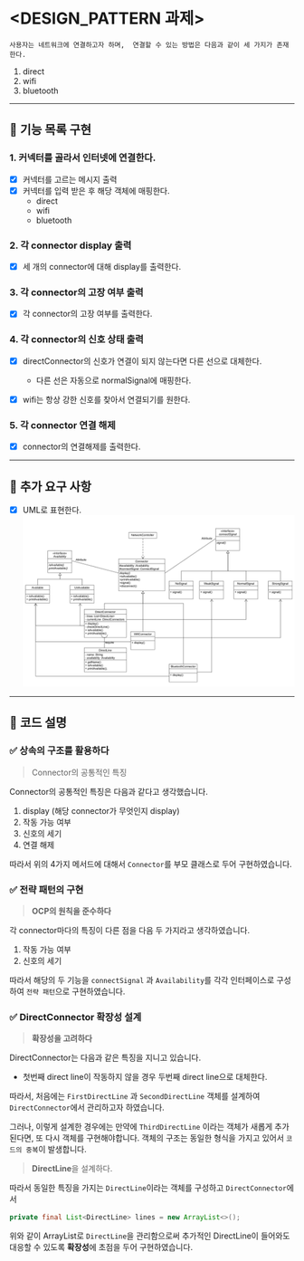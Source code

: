# <DESIGN_PATTERN 과제>

`사용자는 네트워크에 연결하고자 하며, 
연결할 수 있는 방법은 다음과 같이 세 가지가 존재한다.`

1. direct
2. wifi
3. bluetooth
---
## 📌 기능 목록 구현

### 1. 커넥터를 골라서 인터넷에 연결한다.
- [x] 커넥터를 고르는 메시지 출력
- [x] 커넥터를 입력 받은 후 해당 객체에 매핑한다.
  - direct
  - wifi
  - bluetooth

### 2. 각 connector display 출력
- [x] 세 개의 connector에 대해 display를 출력한다.

### 3. 각 connector의 고장 여부 출력
- [x] 각 connector의 고장 여부를 출력한다.

### 4. 각 connector의 신호 상태 출력
  
- [x] directConnector의 신호가 연결이 되지 않는다면 다른 선으로 대체한다.
  - 다른 선은 자동으로 normalSignal에 매핑한다.

- [x] wifi는 항상 강한 신호를 찾아서 연결되기를 원한다.

### 5. 각 connector 연결 해제
- [x] connector의 연결해제를 출력한다.

---
## 📌 추가 요구 사항
-[x] UML로 표현한다.
![img.png](img.png)

---
## 📌 코드 설명

### ✅ 상속의 구조를 활용하다
> Connector의 공통적인 특징

Connector의 공통적인 특징은 다음과 같다고 생각했습니다.
1. display (해당 connector가 무엇인지 display)
2. 작동 가능 여부
3. 신호의 세기
4. 연결 해제

따라서 위의 4가지 메서드에 대해서 `Connector`를 부모 클래스로 두어 구현하였습니다.
### ✅ 전략 패턴의 구현

>**OCP의 원칙을 준수하다**

각 connector마다의 특징이 다른 점을 다음 두 가지라고 생각하였습니다.
1. 작동 가능 여부
2. 신호의 세기

따라서 해당의 두 기능을 `connectSignal` 과 `Availability`를 각각 인터페이스로 구성하여
`전략 패턴`으로 구현하였습니다.


### ✅ DirectConnector 확장성 설계

>**확장성을 고려하다**

DirectConnector는 다음과 같은 특징을 지니고 있습니다.
- 첫번째 direct line이 작동하지 않을 경우 두번째 direct line으로 대체한다.

따라서, 처음에는 `FirstDirectLine` 과 `SecondDirectLine` 객체를 설계하여
`DirectConnector`에서 관리하고자 하였습니다.

그러나, 이렇게 설계한 경우에는 만약에 `ThirdDirectLine` 이라는 객체가 새롭게 추가된다면,
또 다시 객체를 구현해야합니다.
객체의 구조는 동일한 형식을 가지고 있어서 `코드의 중복`이 발생합니다.

>**DirectLine**을 설계하다.

따라서 동일한 특징을 가지는 `DirectLine`이라는 객체를 구성하고
`DirectConnector`에서 
```java
private final List<DirectLine> lines = new ArrayList<>();
```
위와 같이 ArrayList로 `DirectLine`을 관리함으로써 추가적인 DirectLine이 들어와도
대응할 수 있도록 **확장성**에 초점을 두어 구현하였습니다.
